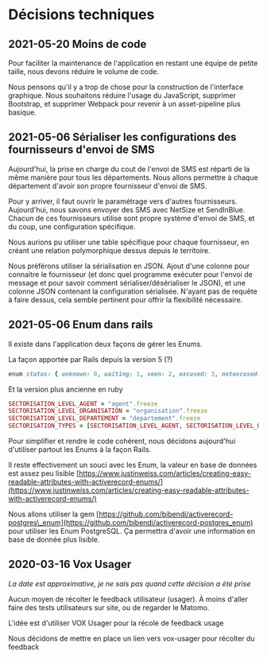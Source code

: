 # Décisions techniques

## 2021-05-20 Moins de code

Pour faciliter la maintenance de l'application en restant une équipe de petite taille, nous devons réduire le volume de code.

Nous pensons qu'il y a trop de chose pour la construction de l'interface graphique. Nous souhaitons réduire l'usage du JavaScript, supprimer Bootstrap, et supprimer Webpack pour revenir à un asset-pipeline plus basique.

## 2021-05-06 Sérialiser les configurations des fournisseurs d'envoi de SMS

Aujourd'hui,  la prise en charge du cout de l'envoi de SMS est réparti de la même manière pour tous les départements. Nous allons permettre à chaque département d'avoir son propre fournisseur d'envoi de SMS.

Pour y arriver, il faut ouvrir le paramétrage vers d'autres fournisseurs. Aujourd'hui, nous savons envoyer des SMS avec NetSize et SendInBlue. Chacun de ces fournisseurs utilise sont propre système d'envoi de SMS, et du coup, une configuration spécifique.

Nous aurions pu utiliser une table spécifique pour chaque fournisseur, en créant une relation polymorphique dessus depuis le territoire.

Nous préférons utiliser la sérialisation en JSON. Ajout d'une colonne pour connaitre le fournisseur \(et donc quel programme exécuter pour l'envoi de message et pour savoir comment sérialiser/désérialiser le JSON\), et une colonne JSON contenant la configuration sérialisée. N'ayant pas de requête à faire dessus, cela semble pertinent pour offrir la flexibilité nécessaire.



## 2021-05-06 Enum dans rails

Il existe dans l'application deux façons de gérer les Enums. 

La façon apportée par Rails depuis la version 5 \(?\)

```ruby
enum status: { unknown: 0, waiting: 1, seen: 2, excused: 3, notexcused: 4 }
```

Et la version plus ancienne en ruby

```ruby
SECTORISATION_LEVEL_AGENT = "agent".freeze
SECTORISATION_LEVEL_ORGANISATION = "organisation".freeze
SECTORISATION_LEVEL_DEPARTEMENT = "departement".freeze
SECTORISATION_TYPES = [SECTORISATION_LEVEL_AGENT, SECTORISATION_LEVEL_ORGANISATION, SECTORISATION_LEVEL_DEPARTEMENT].freeze
```

Pour simplifier et rendre le code cohérent, nous décidons aujourd'hui d'utiliser partout les Enums à la façon Rails.

Il reste effectivement un souci avec les Enum, la valeur en base de données est assez peu lisible [https://www.justinweiss.com/articles/creating-easy-readable-attributes-with-activerecord-enums/](https://www.justinweiss.com/articles/creating-easy-readable-attributes-with-activerecord-enums/)

Nous allons utiliser la gem [https://github.com/bibendi/activerecord-postgres\_enum](https://github.com/bibendi/activerecord-postgres_enum) pour utiliser les Enum PostgreSQL. Ça permettra d'avoir une information en base de donnée plus lisible.

## 2020-03-16 Vox Usager

_La date est approximative, je ne sais pas quand cette décision a été prise_

Aucun moyen de récolter le feedback utilisateur \(usager\). À moins d'aller faire des tests utilisateurs sur site, ou de regarder le Matomo.

L'idée est d'utiliser VOX Usager pour la récole de feedback usage

Nous décidons de mettre en place un lien vers vox-usager pour récolter du feedback



